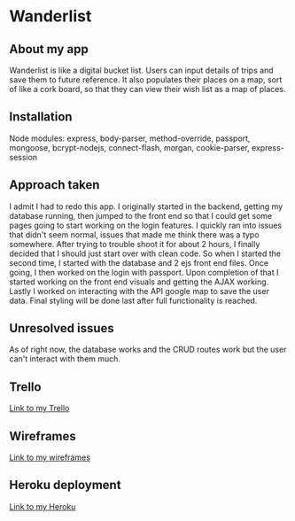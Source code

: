 # Wanderlist

## About my app
Wanderlist is like a digital bucket list. Users can input details of trips and save them to future reference. It also populates
their places on a map, sort of like a cork board, so that they can view their wish list as a map of places.

## Installation
Node modules: express, body-parser, method-override, passport, mongoose, bcrypt-nodejs, connect-flash, morgan, cookie-parser, express-session

## Approach taken
I admit I had to redo this app. I originally started in the backend, getting my database running, then jumped to the front end
so that I could get some pages going to start working on the login features. I quickly ran into issues that didn't seem normal,
issues that made me think there was a typo somewhere. After trying to trouble shoot it for about 2 hours, I finally decided 
that I should just start over with clean code. So when I started the second time, I started with the database and 2 ejs front
end files. Once going, I then worked on the login with passport. Upon completion of that I started working on the front end 
visuals and getting the AJAX working. Lastly I worked on interacting with the API google map to save the user data. Final styling
will be done last after full functionality is reached.

## Unresolved issues
As of right now, the database works and the CRUD routes work but the user can't interact with them much.

## Trello
[Link to my Trello](https://trello.com/b/fKfXjHlF/project-2)

## Wireframes
[Link to my wireframes](../wireframes)

## Heroku deployment
[Link to my Heroku](https://git.heroku.com/shrouded-refuge-49977.git)
